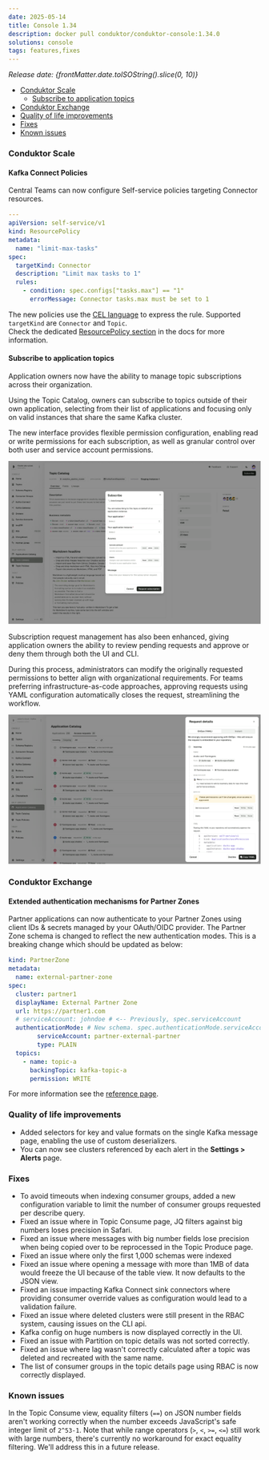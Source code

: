 ```yaml
---
date: 2025-05-14
title: Console 1.34
description: docker pull conduktor/conduktor-console:1.34.0
solutions: console
tags: features,fixes
---
```


*Release date: {frontMatter.date.toISOString().slice(0, 10)}*

- [Conduktor Scale](#conduktor-scale)
  - [Subscribe to application topics](#subscribe-to-application-topics)
- [Conduktor Exchange](#conduktor-exchange)
- [Quality of life improvements](#quality-of-life-improvements)
- [Fixes](#fixes)
- [Known issues](#known-issues)

### Conduktor Scale

#### Kafka Connect Policies
Central Teams can now configure Self-service policies targeting Connector resources.  

````yaml
---
apiVersion: self-service/v1
kind: ResourcePolicy
metadata:
  name: "limit-max-tasks"
spec:
  targetKind: Connector
  description: "Limit max tasks to 1"
  rules:
    - condition: spec.configs["tasks.max"] == "1"
      errorMessage: Connector tasks.max must be set to 1
````
The new policies use the [CEL language](https://cel.dev) to express the rule. Supported `targetKind` are `Connector` and `Topic`.  
Check the dedicated [ResourcePolicy section](https://docs.conduktor.io/platform/reference/resource-reference/self-service/#resource-policy) in the docs for more information.

#### Subscribe to application topics

Application owners now have the ability to manage topic subscriptions across their organization. 

Using the Topic Catalog, owners can subscribe to topics outside of their own application, selecting from their list of applications and focusing only on valid instances that share the same Kafka cluster. 

The new interface provides flexible permission configuration, enabling read or write permissions for each subscription, as well as granular control over both user and service account permissions.

![Topic catalog subscribe modal](/images/changelog/platform/v34/topic-catalog-subscribe.png)

Subscription request management has also been enhanced, giving application owners the ability to review pending requests and approve or deny them through both the UI and CLI.

During this process, administrators can modify the originally requested permissions to better align with organizational requirements. For teams preferring infrastructure-as-code approaches, approving requests using YAML configuration automatically closes the request, streamlining the workflow.

![Application catalog request approval](/images/changelog/platform/v34/app-catalog-request.png)

### Conduktor Exchange

#### Extended authentication mechanisms for Partner Zones

Partner applications can now authenticate to your Partner Zones using client IDs & secrets managed by your OAuth/OIDC provider. The Partner Zone schema is changed to reflect the new authentication modes. This is a breaking change which should be updated as below:

```yaml
kind: PartnerZone
metadata:
  name: external-partner-zone
spec:
  cluster: partner1
  displayName: External Partner Zone
  url: https://partner1.com
  # serviceAccount: johndoe # <-- Previously, spec.serviceAccount
  authenticationMode: # New schema. spec.authenticationMode.serviceAccount , and, spec.authenticationMode.type of PLAIN or OAUTHBEARER
        serviceAccount: partner-external-partner
        type: PLAIN
  topics:
    - name: topic-a
      backingTopic: kafka-topic-a
      permission: WRITE
```

For more information see the [reference page](/platform/reference/resource-reference/console/#partner-zone).

### Quality of life improvements

- Added selectors for key and value formats on the single Kafka message page, enabling the use of custom deserializers.
- You can now see clusters referenced by each alert in the **Settings > Alerts** page.

### Fixes

- To avoid timeouts when indexing consumer groups, added a new configuration variable to limit the number of consumer groups requested per describe query.
- Fixed an issue where in Topic Consume page, JQ filters against big numbers loses precision in Safari.
- Fixed an issue where messages with big number fields lose precision when being copied over to be reprocessed in the Topic Produce page.
- Fixed an issue where only the first 1,000 schemas were indexed
- Fixed an issue where opening a message with more than 1MB of data would freeze the UI because of the table view. It now defaults to the JSON view.
- Fixed an issue impacting Kafka Connect sink connectors where providing consumer override values as configuration would lead to a validation failure.
- Fixed an issue where deleted clusters were still present in the RBAC system, causing issues on the CLI api.
- Kafka config on huge numbers is now displayed correctly in the UI.
- Fixed an issue with Partition on topic details was not sorted correctly.
- Fixed an issue where lag wasn't correctly calculated after a topic was deleted and recreated with the same name.
- The list of consumer groups in the topic details page using RBAC is now correctly displayed.

### Known issues

In the Topic Consume view, equality filters (`==`) on JSON number fields aren't working correctly when the number exceeds JavaScript's safe integer limit of `2^53-1`. Note that while range operators (`>`, `<`, `>=`, `<=`) still work with large numbers, there's currently no workaround for exact equality filtering. We'll address this in a future release.
